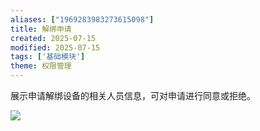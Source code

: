 ```yaml
---
aliases: ["1969283983273615098"]
title: 解绑申请
created: 2025-07-15
modified: 2025-07-15
tags: ['基础模块']
theme: 权限管理
---
```


展示申请解绑设备的相关人员信息，可对申请进行同意或拒绝。

![](https://myhelpdoc.oss-cn-heyuan.aliyuncs.com/mdimages/634f388626cb10d282a60a05810407ae.jpg)